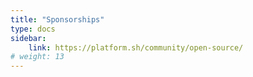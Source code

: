 ```yaml
---
title: "Sponsorships"
type: docs
sidebar:
    link: https://platform.sh/community/open-source/
# weight: 13
---
```

